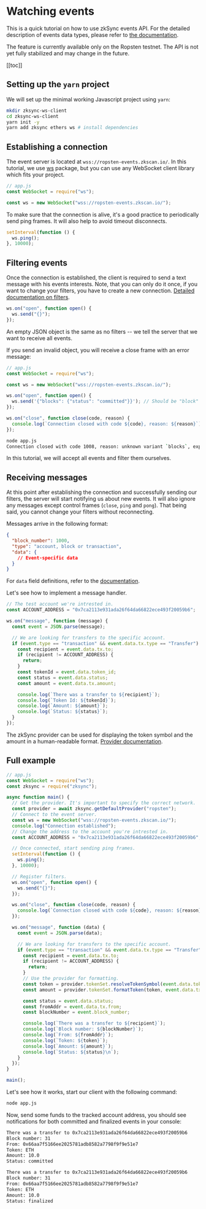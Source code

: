 # Watching events

This is a quick tutorial on how to use zkSync events API. For the detailed description of events data types, please refer to [the documentation](../api/events.md).

The feature is currently available only on the Ropsten testnet. The API is not yet fully stabilized and may change in the future.

[[toc]]

## Setting up the `yarn` project

We will set up the minimal working Javascript project using `yarn`:

```sh
mkdir zksync-ws-client
cd zksync-ws-client
yarn init -y
yarn add zksync ethers ws # install dependencies
```

## Establishing a connection

The event server is located at `wss://ropsten-events.zkscan.io/`. In this tutorial, we use [ws](https://www.npmjs.com/package/ws) package, but you can use any WebSocket client library which fits your project.

```javascript
// app.js
const WebSocket = require("ws");

const ws = new WebSocket("wss://ropsten-events.zkscan.io/");
```

To make sure that the connection is alive, it's a good practice to periodically send ping frames. It will also help to avoid timeout disconnects.

```javascript
setInterval(function () {
  ws.ping();
}, 10000);
```

## Filtering events

Once the connection is established, the client is required to send a text message with his events interests. Note, that you can only do it once, if you want to change your filters, you have to create a new connection. [Detailed documentation on filters](../api/events.md#Filters).

```javascript
ws.on("open", function open() {
  ws.send("{}");
});
```

An empty JSON object is the same as no filters -- we tell the server that we want to receive all events.

If you send an invalid object, you will receive a close frame with an error message:

```javascript
// app.js
const WebSocket = require("ws");

const ws = new WebSocket("wss://ropsten-events.zkscan.io/");

ws.on("open", function open() {
  ws.send('{"blocks": {"status": "committed"}}'); // Should be "block"
});

ws.on("close", function close(code, reason) {
  console.log(`Connection closed with code ${code}, reason: ${reason}`);
});
```

```sh
node app.js
Connection closed with code 1008, reason: unknown variant `blocks`, expected one of `account`, `block`, `transaction` at line 1 column 9
```

In this tutorial, we will accept all events and filter them ourselves.

## Receiving messages

At this point after establishing the connection and successfully sending our filters, the server will start notifying us about new events. It will also ignore any messages except control frames (`close`, `ping` and `pong`). That being said, you cannot change your filters without reconnecting.

Messages arrive in the following format:

```json
{
  "block_number": 1000,
  "type": "account, block or transaction",
  "data": {
    // Event-specific data
  }
}
```

For `data` field definitions, refer to the [documentation](../api/events.md#Events).

Let's see how to implement a message handler.

```typescript
// The test account we're intrested in.
const ACCOUNT_ADDRESS = "0x7ca2113e931ada26f64da66822ece493f20059b6";

ws.on("message", function (message) {
  const event = JSON.parse(message);

  // We are looking for transfers to the specific account.
  if (event.type == "transaction" && event.data.tx.type == "Transfer") {
    const recipient = event.data.tx.to;
    if (recipient != ACCOUNT_ADDRESS) {
      return;
    }
    const tokenId = event.data.token_id;
    const status = event.data.status;
    const amount = event.data.tx.amount;

    console.log(`There was a transfer to ${recipient}`);
    console.log(`Token Id: ${tokenId}`);
    console.log(`Amount: ${amount}`);
    console.log(`Status: ${status}`);
  }
});
```

The zkSync provider can be used for displaying the token symbol and the amount in a human-readable format. [Provider documentation](../api/sdk/js/providers.md).

## Full example

```typescript
// app.js
const WebSocket = require("ws");
const zksync = require("zksync");

async function main() {
  // Get the provider. It's important to specify the correct network.
  const provider = await zksync.getDefaultProvider("ropsten");
  // Connect to the event server.
  const ws = new WebSocket("wss://ropsten-events.zkscan.io/");
  console.log("Connection established");
  // Change the address to the account you're intrested in.
  const ACCOUNT_ADDRESS = "0x7ca2113e931ada26f64da66822ece493f20059b6";

  // Once connected, start sending ping frames.
  setInterval(function () {
    ws.ping();
  }, 10000);

  // Register filters.
  ws.on("open", function open() {
    ws.send("{}");
  });

  ws.on("close", function close(code, reason) {
    console.log(`Connection closed with code ${code}, reason: ${reason}`);
  });

  ws.on("message", function (data) {
    const event = JSON.parse(data);

    // We are looking for transfers to the specific account.
    if (event.type == "transaction" && event.data.tx.type == "Transfer") {
      const recipient = event.data.tx.to;
      if (recipient != ACCOUNT_ADDRESS) {
        return;
      }
      // Use the provider for formatting.
      const token = provider.tokenSet.resolveTokenSymbol(event.data.token_id);
      const amount = provider.tokenSet.formatToken(token, event.data.tx.amount);

      const status = event.data.status;
      const fromAddr = event.data.tx.from;
      const blockNumber = event.block_number;

      console.log(`There was a transfer to ${recipient}`);
      console.log(`Block number: ${blockNumber}`);
      console.log(`From: ${fromAddr}`);
      console.log(`Token: ${token}`);
      console.log(`Amount: ${amount}`);
      console.log(`Status: ${status}\n`);
    }
  });
}

main();
```

Let's see how it works, start our client with the following command:

```sh
node app.js
```

Now, send some funds to the tracked account address, you should see notifications for both committed and finalized events in your console:

```sh
There was a transfer to 0x7ca2113e931ada26f64da66822ece493f20059b6
Block number: 31
From: 0x66aa7f5166ee2025781adb8582a7798f9f9e51e7
Token: ETH
Amount: 10.0
Status: committed

There was a transfer to 0x7ca2113e931ada26f64da66822ece493f20059b6
Block number: 31
From: 0x66aa7f5166ee2025781adb8582a7798f9f9e51e7
Token: ETH
Amount: 10.0
Status: finalized
```
